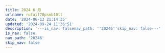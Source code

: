 ```yaml
---
title: 2024 6 月
urlname: rufaif78psnb10tt
date: '2024-06-13 21:14:35'
updated: '2024-09-24 11:36:51'
description: '---is_nav: falsenav_path: ''20246''skip_nav: false---'
is_nav: false
nav_path: '20246'
skip_nav: false
---
```


